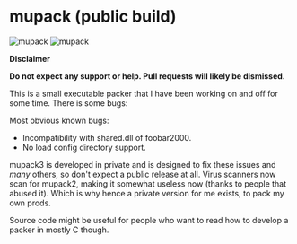 # mupack (public build)

![mupack](https://rebote.net/linkage/mupack2_1.PNG)
![mupack](https://rebote.net/linkage/mupack2_2.PNG)

**Disclaimer**

**Do not expect any support or help. Pull requests will likely be dismissed.**


This is a small executable packer that I have been working on and off for some time. 
There is some bugs:

Most obvious known bugs:
* Incompatibility with shared.dll of foobar2000.
* No load config directory support.

mupack3 is developed in private and is designed to fix these issues and *many* others, so don't expect a public release at all.
Virus scanners now scan for mupack2, making it somewhat useless now (thanks to people that abused it). 
Which is why hence a private version for me exists, to pack my own prods.

Source code might be useful for people who want to read how to develop a packer in mostly C though. 
